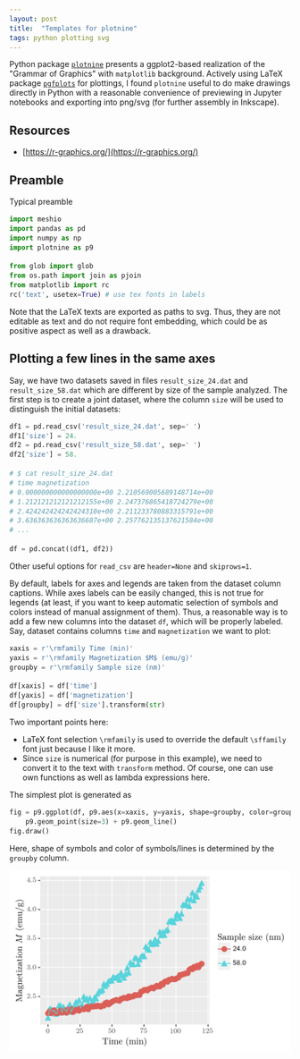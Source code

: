 ```yaml
---
layout: post
title:  "Templates for plotnine"
tags: python plotting svg
---
```


Python package [`plotnine`](https://plotnine.readthedocs.io/) presents a ggplot2-based realization of the "Grammar of Graphics" with `matplotlib` background. Actively using LaTeX package [`pgfplots`](https://pgfplots.net/) for plottings, I found `plotnine` useful to do make drawings directly in Python with a reasonable convenience of previewing in Jupyter notebooks and exporting into png/svg (for further assembly in Inkscape).

## Resources
- [https://r-graphics.org/](https://r-graphics.org/)

## Preamble
Typical preamble
```python
import meshio
import pandas as pd
import numpy as np
import plotnine as p9

from glob import glob
from os.path import join as pjoin
from matplotlib import rc
rc('text', usetex=True) # use tex fonts in labels
```

Note that the LaTeX texts are exported as paths to svg. Thus, they are not editable as text and do not require font embedding, which could be as positive aspect as well as a drawback.

## Plotting a few lines in the same axes
Say, we have two datasets saved in files `result_size_24.dat` and `result_size_58.dat` which are different by size of the sample analyzed. The first step is to create a joint dataset, where the column `size` will be used to distinguish the initial datasets:
```python
df1 = pd.read_csv('result_size_24.dat', sep=' ')
df1['size'] = 24.
df2 = pd.read_csv('result_size_58.dat', sep=' ')
df2['size'] = 58.

# $ cat result_size_24.dat 
# time magnetization
# 0.000000000000000000e+00 2.210569005689148714e+00
# 1.212121212121212155e+00 2.247376865418724279e+00
# 2.424242424242424310e+00 2.211233780883315791e+00
# 3.636363636363636687e+00 2.257762135137621584e+00
# ...

df = pd.concat((df1, df2))
```
Other useful options for `read_csv` are `header=None` and `skiprows=1`.

By default, labels for axes and legends are taken from the dataset column captions. While axes labels can be easily changed, this is not true for legends (at least, if you want to keep automatic selection of symbols and colors instead of manual assignment of them). Thus, a reasonable way is to add a few new columns into the dataset `df`, which will be properly labeled. Say, dataset contains columns `time`  and `magnetization` we want to plot:
```python
xaxis = r'\rmfamily Time (min)'
yaxis = r'\rmfamily Magnetization $M$ (emu/g)'
groupby = r'\rmfamily Sample size (nm)'

df[xaxis] = df['time']
df[yaxis] = df['magnetization']
df[groupby] = df['size'].transform(str)
```
Two important points here:

- LaTeX font selection `\rmfamily` is used to override the default `\sffamily` font just because I like it more.
- Since `size` is numerical (for purpose in this example), we need to convert it to the text with `transform` method. Of course, one can use own functions as well as lambda expressions here.

The simplest plot is generated as
```python
fig = p9.ggplot(df, p9.aes(x=xaxis, y=yaxis, shape=groupby, color=groupby)) + \
    p9.geom_point(size=3) + p9.geom_line()
fig.draw()
```
Here, shape of symbols and color of symbols/lines is determined by the `groupby` column.

![](/assets/blg/figs-p9/plt1.png)





















